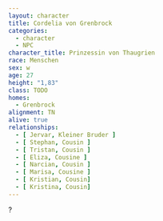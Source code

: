 ```yaml
---
layout: character
title: Cordelia von Grenbrock
categories:
  - character
  - NPC
character_title: Prinzessin von Thaugrien
race: Menschen
sex: w
age: 27
height: "1,83"
class: TODO
homes:
  - Grenbrock
alignment: TN
alive: true
relationships:
  - [ Jervar, Kleiner Bruder ]
  - [ Stephan, Cousin ]
  - [ Tristan, Cousin ]
  - [ Eliza, Cousine ]
  - [ Narcian, Cousin ]
  - [ Marisa, Cousine ]
  - [ Kristian, Cousin]
  - [ Kristina, Cousin]
---
```


?